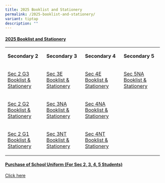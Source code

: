 ```yaml
---
title: 2025 Booklist and Stationery
permalink: /2025-booklist-and-stationery/
variant: tiptap
description: ""
---
```

<h4><strong><u>2025 Booklist and Stationery</u></strong></h4>
<table style="minWidth: 100px">
<colgroup>
<col>
<col>
<col>
<col>
</colgroup>
<tbody>
<tr>
<td rowspan="1" colspan="1">
<p><strong>Secondary 2</strong>
</p>
</td>
<td rowspan="1" colspan="1">
<p><strong>Secondary 3</strong>
</p>
</td>
<td rowspan="1" colspan="1">
<p><strong>Secondary 4</strong>
</p>
</td>
<td rowspan="1" colspan="1">
<p><strong>Secondary 5</strong>
</p>
</td>
</tr>
<tr>
<td rowspan="1" colspan="1">
<p><a href="/files/Sec_2_G3_Booklist___Stationery.pdf" rel="noopener noreferrer nofollow" target="_blank">Sec 2 G3 Booklist &amp; Stationery</a>
</p>
</td>
<td rowspan="1" colspan="1">
<p><a href="/files/Sec_3E_Booklist___Stationery.pdf" rel="noopener noreferrer nofollow" target="_blank">Sec 3E Booklist &amp; Stationery</a>
</p>
</td>
<td rowspan="1" colspan="1">
<p><a href="/files/Sec_4E_Booklist___Stationery.pdf" rel="noopener noreferrer nofollow" target="_blank">Sec 4E Booklist &amp; Stationery</a>
</p>
</td>
<td rowspan="1" colspan="1">
<p><a href="/files/Sec_5NA_Booklist___Stationery.pdf" rel="noopener noreferrer nofollow" target="_blank">Sec 5NA Booklist &amp; Stationery</a>
</p>
</td>
</tr>
<tr>
<td rowspan="1" colspan="1">
<p><a href="/files/Sec_2_G2_Booklist___Stationery.pdf" rel="noopener noreferrer nofollow" target="_blank">Sec 2 G2 Booklist &amp; Stationery</a>
</p>
</td>
<td rowspan="1" colspan="1">
<p><a href="/files/Sec_3NA_Booklist___Stationery.pdf" rel="noopener noreferrer nofollow" target="_blank">Sec 3NA Booklist &amp; Stationery</a>
</p>
</td>
<td rowspan="1" colspan="1">
<p><a href="/files/Sec_4NA_Booklist___Stationery.pdf" rel="noopener noreferrer nofollow" target="_blank">Sec 4NA Booklist &amp; Stationery</a>
</p>
</td>
<td rowspan="1" colspan="1">
<p></p>
</td>
</tr>
<tr>
<td rowspan="1" colspan="1">
<p><a href="/files/Sec_2_G1_Booklist___Stationery.pdf" rel="noopener noreferrer nofollow" target="_blank">Sec 2 G1 Booklist &amp; Stationery</a>
</p>
</td>
<td rowspan="1" colspan="1">
<p><a href="/files/Sec_3NT_Booklist___Stationery.pdf" rel="noopener noreferrer nofollow" target="_blank">Sec 3NT Booklist &amp; Stationery</a>
</p>
</td>
<td rowspan="1" colspan="1">
<p><a href="/files/Sec_4NT_Booklist___Stationery.pdf" rel="noopener noreferrer nofollow" target="_blank">Sec 4NT Booklist &amp; Stationery</a>
</p>
</td>
<td rowspan="1" colspan="1">
<p></p>
</td>
</tr>
</tbody>
</table>
<h4><strong><u>Purchase of School Uniform (For Sec 2, 3, 4, 5 Students)</u></strong></h4>
<p></p>
<p><a href="/files/Purchase_of_School_Uniform__Sec_2__to_5_Students_.pdf" rel="noopener nofollow" target="_blank">Click here</a>
</p>